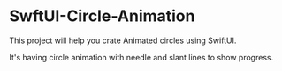 # SwftUI-Circle-Animation

This project will help you crate Animated circles using SwiftUI. 

It's having circle animation with needle and slant lines to show progress.
